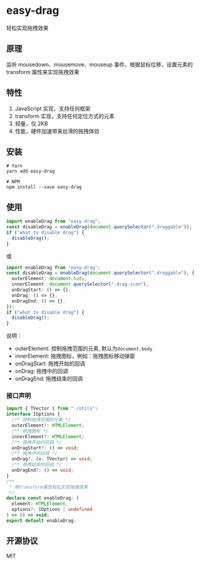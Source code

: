 # easy-drag

轻松实现拖拽效果

## 原理

监听 mousedown、mousemove、mouseup 事件，根据鼠标位移，设置元素的 transform 属性来实现拖拽效果

## 特性

1. JavaScript 实现，支持任何框架
2. transform 实现，支持任何定位方式的元素
3. 轻量，仅 2KB
4. 性能，硬件加速带来丝滑的拖拽体验

## 安装

```
# Yarn
yarn add easy-drag

# NPM
npm install --save easy-drag

```

## 使用

```ts
import enableDrag from "easy-drag";
const disableDrag = enableDrag(document.querySelector(".draggable"));
if ("what to disable drag") {
  disableDrag();
}
```

或

```ts
import enableDrag from "easy-drag";
const disableDrag = enableDrag(document.querySelector(".draggable"), {
  outerElement: document.body,
  innerElement: document.querySelector(".drag-icon"),
  onDragStart: () => {},
  onDrag: () => {},
  onDragEnd: () => {},
});
if ("what to disable drag") {
  disableDrag();
}
```

说明：

- outerElement: 控制拖拽范围的元素, 默认为`document.body`
- innerElement: 拖拽图标，例如：拖拽图标移动弹窗
- onDragStart: 拖拽开始的回调
- onDrag: 拖拽中的回调
- onDragEnd: 拖拽结束的回调

### 接口声明

```ts
import { TVector } from "./utils";
interface IOptions {
  /** 控制拖拽范围的元素 */
  outerElement?: HTMLElement;
  /** 拖拽图标 */
  innerElement?: HTMLElement;
  /** 拖拽开始的回调 */
  onDragStart?: () => void;
  /** 拖拽中的回调 */
  onDrag?: (v: TVector) => void;
  /** 拖拽结束的回调 */
  onDragEnd?: () => void;
}
/**
 * 用transform属性轻松实现拖拽效果
 */
declare const enableDrag: (
  element: HTMLElement,
  options?: IOptions | undefined
) => () => void;
export default enableDrag;
```

## 开源协议

MIT
